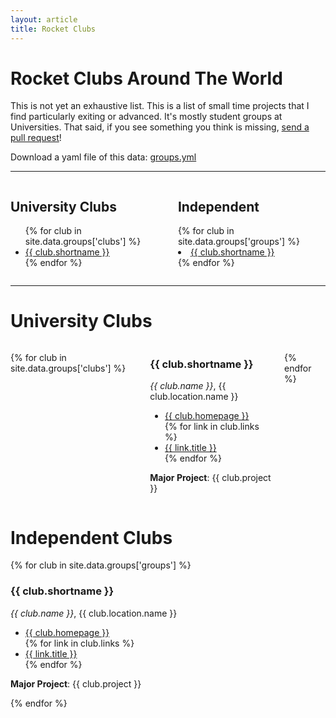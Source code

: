 ```yaml
---
layout: article
title: Rocket Clubs
---
```


# Rocket Clubs Around The World

This is not yet an exhaustive list. This is a list of small time projects that
I find particularly exiting or advanced. It's mostly student groups at
Universities. That said, if you see something you think is missing,
[send a pull request](https://github.com/natronics/Rocket-Clubs)!

Download a yaml file of this data: [groups.yml](https://github.com/natronics/Rocket-Clubs/raw/gh-pages/_data/groups.yml)


--------------------------------------------------------------------------------

<div class="columns">
 <div class="column">
  <h2>University Clubs</h2>
   <ul>
    {% for club in site.data.groups['clubs'] %}
      <li><a href="#{{ club.shortname | downcase | replace:' ', '-' | replace:'@', '' }}">{{ club.shortname }}</a></li>
    {% endfor %}
   </ul>
  </div>
  <div class="column">
   <h2>Independent</h2>
    {% for club in site.data.groups['groups'] %}
      <li><a href="">{{ club.shortname }}</a></li>
    {% endfor %}
 </div>
</div>

---------------


# University Clubs

<div class="columns is-multiline" markdown="1">

{% for club in site.data.groups['clubs'] %}

<div class="column is-third" markdown="1">

### {{ club.shortname }}

_{{ club.name }}_, {{ club.location.name }}

<ul>
 <li><a href="{{ club.homepage }}">{{ club.homepage }}</a></li>
 {% for link in club.links %}
 <li><a href="{{ link.url }}">{{ link.title }}</a></li>
 {% endfor %}
</ul>

**Major Project**: {{ club.project }}

</div>

{% endfor %}
</div>

# Independent Clubs


{% for club in site.data.groups['groups'] %}
### {{ club.shortname }}

_{{ club.name }}_, {{ club.location.name }}

<ul>
 <li><a href="{{ club.homepage }}">{{ club.homepage }}</a></li>
 {% for link in club.links %}
 <li><a href="{{ link.url }}">{{ link.title }}</a></li>
 {% endfor %}
</ul>

**Major Project**: {{ club.project }}

{% endfor %}
